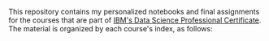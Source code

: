 This repository contains my personalized notebooks and final assignments for the courses that are part of [IBM's Data Science Professional Certificate](https://www.coursera.org/professional-certificates/ibm-data-science). The material is organized by each course's index, as follows:
